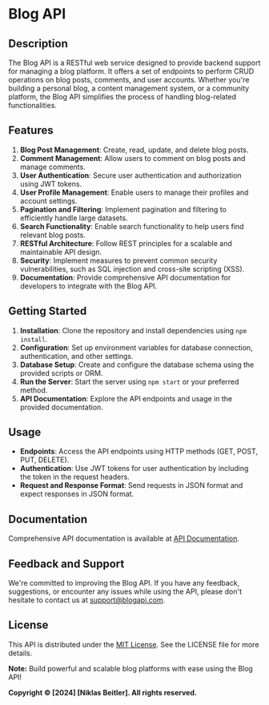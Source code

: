 # Blog API

## Description

The Blog API is a RESTful web service designed to provide backend support for managing a blog platform. It offers a set of endpoints to perform CRUD operations on blog posts, comments, and user accounts. Whether you're building a personal blog, a content management system, or a community platform, the Blog API simplifies the process of handling blog-related functionalities.

## Features

1. **Blog Post Management**: Create, read, update, and delete blog posts.
2. **Comment Management**: Allow users to comment on blog posts and manage comments.
3. **User Authentication**: Secure user authentication and authorization using JWT tokens.
4. **User Profile Management**: Enable users to manage their profiles and account settings.
6. **Pagination and Filtering**: Implement pagination and filtering to efficiently handle large datasets.
7. **Search Functionality**: Enable search functionality to help users find relevant blog posts.
8. **RESTful Architecture**: Follow REST principles for a scalable and maintainable API design.
9. **Security**: Implement measures to prevent common security vulnerabilities, such as SQL injection and cross-site scripting (XSS).
10. **Documentation**: Provide comprehensive API documentation for developers to integrate with the Blog API.

## Getting Started

1. **Installation**: Clone the repository and install dependencies using `npm install`.
2. **Configuration**: Set up environment variables for database connection, authentication, and other settings.
3. **Database Setup**: Create and configure the database schema using the provided scripts or ORM.
4. **Run the Server**: Start the server using `npm start` or your preferred method.
5. **API Documentation**: Explore the API endpoints and usage in the provided documentation.

## Usage

- **Endpoints**: Access the API endpoints using HTTP methods (GET, POST, PUT, DELETE).
- **Authentication**: Use JWT tokens for user authentication by including the token in the request headers.
- **Request and Response Format**: Send requests in JSON format and expect responses in JSON format.

## Documentation

Comprehensive API documentation is available at [API Documentation](https://example.com/api-docs).

## Feedback and Support

We're committed to improving the Blog API. If you have any feedback, suggestions, or encounter any issues while using the API, please don't hesitate to contact us at [support@blogapi.com](mailto:support@blogapi.com).

## License

This API is distributed under the [MIT License](https://opensource.org/licenses/MIT). See the LICENSE file for more details.

**Note:** Build powerful and scalable blog platforms with ease using the Blog API!

**Copyright © [2024] [Niklas Beitler]. All rights reserved.**
